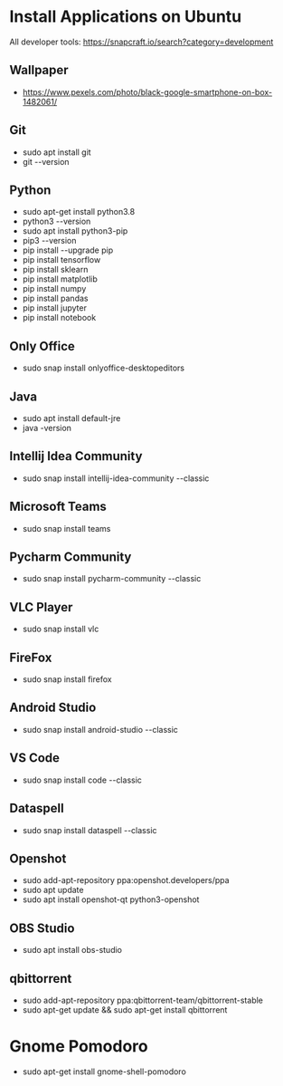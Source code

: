 # Install Applications on Ubuntu
All developer tools: https://snapcraft.io/search?category=development

## Wallpaper
* https://www.pexels.com/photo/black-google-smartphone-on-box-1482061/

## Git
* sudo apt install git
* git --version

## Python
* sudo apt-get install python3.8
* python3 --version
* sudo apt install python3-pip
* pip3 --version
* pip install --upgrade pip
* pip install tensorflow
* pip install sklearn
* pip install matplotlib
* pip install numpy
* pip install pandas
* pip install jupyter
* pip install notebook

## Only Office
* sudo snap install onlyoffice-desktopeditors

## Java
* sudo apt install default-jre
* java -version

## Intellij Idea Community
* sudo snap install intellij-idea-community --classic

## Microsoft Teams
* sudo snap install teams

## Pycharm Community
* sudo snap install pycharm-community --classic

## VLC Player
* sudo snap install vlc

## FireFox
* sudo snap install firefox

## Android Studio
* sudo snap install android-studio --classic

## VS Code
* sudo snap install code --classic

## Dataspell
* sudo snap install dataspell --classic

## Openshot
* sudo add-apt-repository ppa:openshot.developers/ppa
* sudo apt update
* sudo apt install openshot-qt python3-openshot

## OBS Studio
* sudo apt install obs-studio

## qbittorrent
* sudo add-apt-repository ppa:qbittorrent-team/qbittorrent-stable
* sudo apt-get update && sudo apt-get install qbittorrent

# Gnome Pomodoro
* sudo apt-get install gnome-shell-pomodoro

